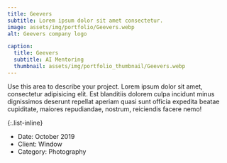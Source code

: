 ```yaml
---
title: Geevers
subtitle: Lorem ipsum dolor sit amet consectetur.
image: assets/img/portfolio/Geevers.webp
alt: Geevers company logo

caption:
  title: Geevers
  subtitle: AI Mentoring
  thumbnail: assets/img/portfolio_thumbnail/Geevers.webp
---
```

Use this area to describe your project. Lorem ipsum dolor sit amet, consectetur adipisicing elit. Est blanditiis dolorem culpa incidunt minus dignissimos deserunt repellat aperiam quasi sunt officia expedita beatae cupiditate, maiores repudiandae, nostrum, reiciendis facere nemo!

{:.list-inline}
- Date: October 2019
- Client: Window
- Category: Photography

